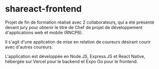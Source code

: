 # shareact-frontend

Projet de fin de formation réalisé avec 2 collaborateurs, qui a été présenté devant jury 
pour obtenir le titre de Chef de projet de développement d'applications web et mobile (RNCP6).

Il s'agit d'une application de mise en relation de coureurs désirant courir avec d'autres coureurs.

L'application est développée en Node.JS, Express.JS et React Native, 
hébergée sur Vercel pour le backend et Expo Go pour le frontend.
